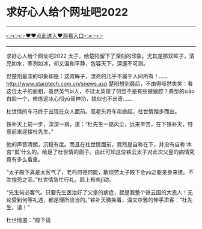 # 求好心人给个网址吧2022

<hr/> <a href="https://github.com/nemmp/jaok/issues/2">👉👉👉♥♥点此进入♥观看入口👈👉👉</a><hr/>

求好心人给个网址吧2022
太子，给楚阳留下了深刻的印象。尤其是那双眸子，清亮如水，寒冽如冰，却又温和平静，包容天下，深邃不可测。

但楚阳最深的印象却是：这双眸子，漂亮的几乎不属于人间所有！……
http://www.starptech.com.cn/snews.asp
楚阳想到最后，不由得哑然失笑：看这位太子的面相，虽然英气bī人，不过太英俊了何尝不是有些娘娘腔？典型的xiǎo白脸一个，修炼这冰心彻yù骨神功，貌似也不出奇……

杜世情的车马终于出现在众人面前。高老头将车帘掀起，杜世情踏步而出。

铁补天上前一步，深深一揖，道：“杜先生一路风尘，远来辛苦，在下铁补天，特意前来迎接杜先生。”

他的声音清朗，沉稳有度。而且在杜世情面前，竟然是自称在下，并没有自称‘本宫’‘孤’什么的。给足了杜世情的面子。由此可知这位铁云太子对此次父皇的病情究竟有多么看重。

“太子殿下真是太客气了，老朽何德何能，敢烦劳太子殿下金yù之躯亲身来接。不胜惶恐之至。”杜世情急忙行礼，脸上有些jī动。

“先生何必客气。只要先生医治好了父皇的病症，就是我整个铁云国的大恩人！无论受到何等礼遇，都是理所应当的。”铁补天微笑着，温文尔雅的伸手肃客：“杜先生，请！”

杜世情道：“殿下请
